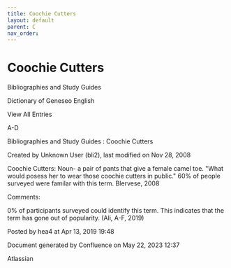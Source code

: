 ```yaml
---
title: Coochie Cutters
layout: default
parent: C
nav_order:
---
```


# Coochie Cutters

Bibliographies and Study Guides

Dictionary of Geneseo English

View All Entries

A-D

Bibliographies and Study Guides : Coochie Cutters

Created by  Unknown User (bli2), last modified on Nov 28, 2008

Coochie Cutters: Noun- a pair of pants that give a female camel toe. &quot;What would posess her to wear those coochie cutters in public.&quot; 60% of people surveyed were familar with this term. BIervese, 2008

Comments:

0% of participants surveyed could identify this term. This indicates that the term has gone out of popularity. (Ali, A-F, 2019)

Posted by hea4 at Apr 13, 2019 19:48

Document generated by Confluence on May 22, 2023 12:37

Atlassian
